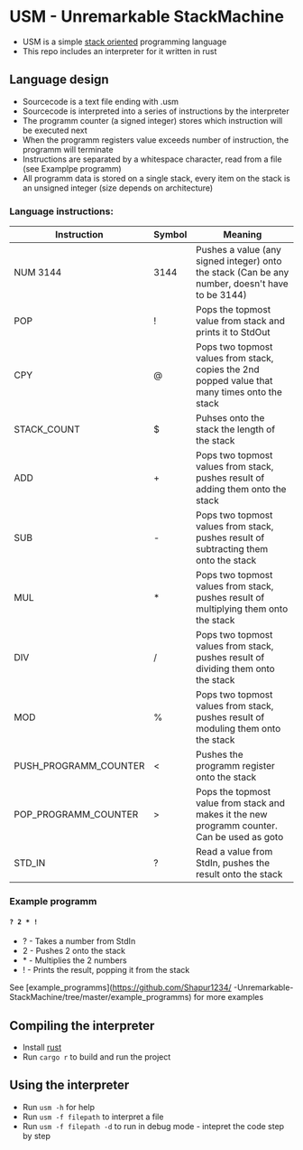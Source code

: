 # USM - Unremarkable StackMachine
* USM is a simple [stack oriented](https://en.wikipedia.org/wiki/Stack-oriented_programming) programming language
* This repo includes an interpreter for it written in rust

## Language design
* Sourcecode is a text file ending with .usm
* Sourcecode is interpreted into a series of instructions by the interpreter
* The programm counter (a signed integer) stores which instruction will be executed next 
* When the programm registers value exceeds number of instruction, the programm will terminate
* Instructions are separated by a whitespace character, read from a file (see Examplpe programm)
* All programm data is stored on a single stack, every item on the stack is an unsigned integer (size depends on architecture)

### Language instructions:
| Instruction | Symbol | Meaning |
|-------------|--------|---------|
| NUM 3144    | 3144   | Pushes a value (any signed integer) onto the stack (Can be any number, doesn't have to be 3144) |
| POP         | !      | Pops the topmost value from stack and prints it to StdOut |
| CPY         | @      | Pops two topmost values from stack, copies the 2nd popped value that many times onto the stack |
| STACK_COUNT | $      | Puhses onto the stack the length of the stack |
| ADD         | +      | Pops two topmost values from stack, pushes result of adding them onto the stack |
| SUB         | -      | Pops two topmost values from stack, pushes result of subtracting them onto the stack |
| MUL         | *      | Pops two topmost values from stack, pushes result of multiplying them onto the stack |
| DIV         | /      | Pops two topmost values from stack, pushes result of dividing them onto the stack |
| MOD         | %      | Pops two topmost values from stack, pushes result of moduling them onto the stack |
| PUSH_PROGRAMM_COUNTER | <      | Pushes the programm register onto the stack |
| POP_PROGRAMM_COUNTER  | >      | Pops the topmost value from stack and makes it the new programm counter. Can be used as goto |
| STD_IN      | ?      | Read a value from StdIn, pushes the result onto the stack |

### Example programm
#### `? 2 * !`
* ? - Takes a number from StdIn
* 2 - Pushes 2 onto the stack
* \* - Multiplies the 2 numbers
* ! - Prints the result, popping it from the stack 

See [example_programms](https://github.com/Shapur1234/
-Unremarkable-StackMachine/tree/master/example_programms) for more examples

## Compiling the interpreter
* Install [rust](https://www.rust-lang.org/)
* Run `cargo r` to build and run the project

## Using the interpreter
* Run `usm -h` for help
* Run `usm -f filepath` to interpret a file
* Run `usm -f filepath -d` to run in debug mode - intepret the code step by step
